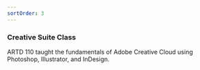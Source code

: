 ```yaml
---
sortOrder: 3
---
```


### Creative Suite Class

ARTD 110 taught the fundamentals of Adobe Creative Cloud using Photoshop, Illustrator, and InDesign.

<image-row>
  <responsive-img source='/images/creative-suite/nautical-icons.png'></responsive-img>
  <responsive-img source='/images/creative-suite/coasters-3.png'></responsive-img>
  <responsive-img source='/images/creative-suite/business-card-1.png'></responsive-img>
</image-row>

<div class='grid col9'>
  <responsive-img source='/images/creative-suite/playlist/1.jpg'  style='width: 100%'></responsive-img>
  <responsive-img source='/images/creative-suite/playlist/2.jpg'  style='width: 100%'></responsive-img>
  <responsive-img source='/images/creative-suite/playlist/3.jpg'  style='width: 100%'></responsive-img>
  <responsive-img source='/images/creative-suite/playlist/4.jpg'  style='width: 100%'></responsive-img>
  <responsive-img source='/images/creative-suite/playlist/5.jpg'  style='width: 100%'></responsive-img>
  <responsive-img source='/images/creative-suite/playlist/6.jpg'  style='width: 100%'></responsive-img>
  <responsive-img source='/images/creative-suite/playlist/7.jpg'  style='width: 100%'></responsive-img>
  <responsive-img source='/images/creative-suite/playlist/8.jpg'  style='width: 100%'></responsive-img>
  <responsive-img source='/images/creative-suite/playlist/9.jpg'  style='width: 100%'></responsive-img>
  <responsive-img source='/images/creative-suite/playlist/10.jpg' style='width: 100%'></responsive-img>
  <responsive-img source='/images/creative-suite/playlist/11.jpg' style='width: 100%'></responsive-img>
  <responsive-img source='/images/creative-suite/playlist/12.jpg' style='width: 100%'></responsive-img>
  <responsive-img source='/images/creative-suite/playlist/13.jpg' style='width: 100%'></responsive-img>
  <responsive-img source='/images/creative-suite/playlist/14.jpg' style='width: 100%'></responsive-img>
  <responsive-img source='/images/creative-suite/playlist/15.jpg' style='width: 100%'></responsive-img>
  <responsive-img source='/images/creative-suite/playlist/16.jpg' style='width: 100%'></responsive-img>
  <responsive-img source='/images/creative-suite/playlist/17.jpg' style='width: 100%'></responsive-img>
  <responsive-img source='/images/creative-suite/playlist/18.jpg' style='width: 100%'></responsive-img>
  <responsive-img source='/images/creative-suite/playlist/19.jpg' style='width: 100%'></responsive-img>
  <responsive-img source='/images/creative-suite/playlist/20.jpg' style='width: 100%'></responsive-img>
  <responsive-img source='/images/creative-suite/playlist/21.jpg' style='width: 100%'></responsive-img>
  <responsive-img source='/images/creative-suite/playlist/22.jpg' style='width: 100%'></responsive-img>
  <responsive-img source='/images/creative-suite/playlist/23.jpg' style='width: 100%'></responsive-img>
  <responsive-img source='/images/creative-suite/playlist/24.jpg' style='width: 100%'></responsive-img>
  <responsive-img source='/images/creative-suite/playlist/25.jpg' style='width: 100%'></responsive-img>
  <responsive-img source='/images/creative-suite/playlist/26.jpg' style='width: 100%'></responsive-img>
  <responsive-img source='/images/creative-suite/playlist/27.jpg' style='width: 100%'></responsive-img>
</div>